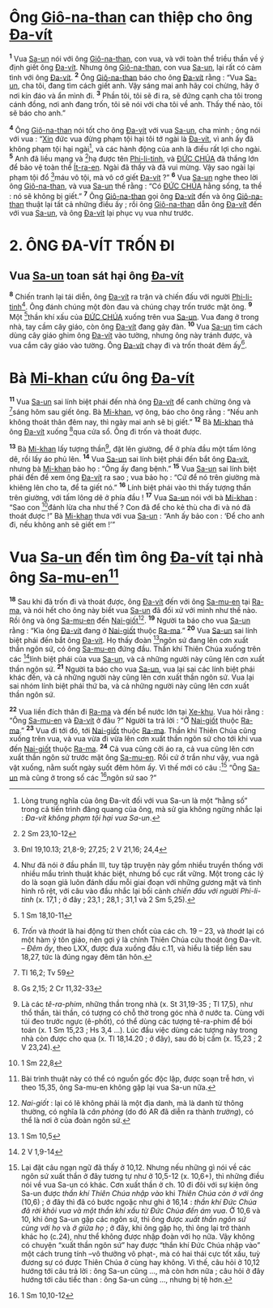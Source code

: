 # Ông [Giô-na-than]() can thiệp cho ông [Đa-vít]()
<sup><b>1</b></sup> Vua [Sa-un]() nói với ông [Giô-na-than](), con vua, và với toàn thể triều thần về ý định giết ông [Đa-vít](). Nhưng ông [Giô-na-than](), con vua [Sa-un](), lại rất có cảm tình với ông [Đa-vít](). <sup><b>2</b></sup> Ông [Giô-na-than]() báo cho ông [Đa-vít]() rằng : “Vua [Sa-un](), cha tôi, đang tìm cách giết anh. Vậy sáng mai anh hãy coi chừng, hãy ở nơi kín đáo và ẩn mình đi. <sup><b>3</b></sup> Phần tôi, tôi sẽ đi ra, sẽ đứng cạnh cha tôi trong cánh đồng, nơi anh đang trốn, tôi sẽ nói với cha tôi về anh. Thấy thế nào, tôi sẽ báo cho anh.”

<sup><b>4</b></sup> Ông [Giô-na-than]() nói tốt cho ông [Đa-vít]() với vua [Sa-un](), cha mình ; ông nói với vua : “[Xin]() đức vua đừng phạm tội hại tôi tớ ngài là [Đa-vít](), vì anh ấy đã không phạm tội hại ngài[^1-339e5129-a7b8-41dd-9d18-eaaddc681aca], và các hành động của anh là điều rất lợi cho ngài. <sup><b>5</b></sup> Anh đã liều mạng và [^1@-339e5129-a7b8-41dd-9d18-eaaddc681aca]hạ được tên [Phi-li-tinh](), và [ĐỨC CHÚA]() đã thắng lớn để bảo vệ toàn thể [Ít-ra-en](). Ngài đã thấy và đã vui mừng. Vậy sao ngài lại phạm tội đổ [^2@-339e5129-a7b8-41dd-9d18-eaaddc681aca]máu vô tội, mà vô cớ giết [Đa-vít]() ?” <sup><b>6</b></sup> Vua [Sa-un]() nghe theo lời ông [Giô-na-than](), và vua [Sa-un]() thề rằng : “Có [ĐỨC CHÚA]() hằng sống, ta thề : nó sẽ không bị giết.” <sup><b>7</b></sup> Ông [Giô-na-than]() gọi ông [Đa-vít]() đến và ông [Giô-na-than]() thuật lại tất cả những điều ấy ; rồi ông [Giô-na-than]() dẫn ông [Đa-vít]() đến với vua [Sa-un](), và ông [Đa-vít]() lại phục vụ vua như trước.

# 2. ÔNG ĐA-VÍT TRỐN ĐI

## Vua [Sa-un]() toan sát hại ông [Đa-vít]()
<sup><b>8</b></sup> Chiến tranh lại tái diễn, ông [Đa-vít]() ra trận và chiến đấu với người [Phi-li-tinh]()[^2-339e5129-a7b8-41dd-9d18-eaaddc681aca]. Ông đánh chúng một đòn đau và chúng chạy trốn trước mặt ông. <sup><b>9</b></sup> Một [^3@-339e5129-a7b8-41dd-9d18-eaaddc681aca]thần khí xấu của [ĐỨC CHÚA]() xuống trên vua [Sa-un](). Vua đang ở trong nhà, tay cầm cây giáo, còn ông [Đa-vít]() đang gảy đàn. <sup><b>10</b></sup> Vua [Sa-un]() tìm cách dùng cây giáo ghim ông [Đa-vít]() vào tường, nhưng ông này tránh được, và vua cắm cây giáo vào tường. Ông [Đa-vít]() chạy đi và trốn thoát đêm ấy[^3-339e5129-a7b8-41dd-9d18-eaaddc681aca].

# Bà [Mi-khan]() cứu ông [Đa-vít]()
<sup><b>11</b></sup> Vua [Sa-un]() sai lính biệt phái đến nhà ông [Đa-vít]() để canh chừng ông và [^4@-339e5129-a7b8-41dd-9d18-eaaddc681aca]sáng hôm sau giết ông. Bà [Mi-khan](), vợ ông, báo cho ông rằng : “Nếu anh không thoát thân đêm nay, thì ngày mai anh sẽ bị giết.” <sup><b>12</b></sup> Bà [Mi-khan]() thả ông [Đa-vít]() xuống [^5@-339e5129-a7b8-41dd-9d18-eaaddc681aca]qua cửa sổ. Ông đi trốn và thoát được.

<sup><b>13</b></sup> Bà [Mi-khan]() lấy tượng thần[^4-339e5129-a7b8-41dd-9d18-eaaddc681aca], đặt lên giường, để ở phía đầu một tấm lông dê, rồi lấy áo phủ lên. <sup><b>14</b></sup> Vua [Sa-un]() sai lính biệt phái đến bắt ông [Đa-vít](), nhưng bà [Mi-khan]() bảo họ : “Ông ấy đang bệnh.” <sup><b>15</b></sup> Vua [Sa-un]() sai lính biệt phái đến để xem ông [Đa-vít]() ra sao ; vua bảo họ : “Cứ để nó trên giường mà khiêng lên cho ta, để ta giết nó.” <sup><b>16</b></sup> Lính biệt phái vào thì thấy tượng thần trên giường, với tấm lông dê ở phía đầu ! <sup><b>17</b></sup> Vua [Sa-un]() nói với bà [Mi-khan]() : “Sao con [^6@-339e5129-a7b8-41dd-9d18-eaaddc681aca]đánh lừa cha như thế ? Con đã để cho kẻ thù cha đi và nó đã thoát được !” Bà [Mi-khan]() thưa với vua [Sa-un]() : “Anh ấy bảo con : ‘Để cho anh đi, nếu không anh sẽ giết em !’”

# Vua [Sa-un]() đến tìm ông [Đa-vít]() tại nhà ông [Sa-mu-en]()[^5-339e5129-a7b8-41dd-9d18-eaaddc681aca]
<sup><b>18</b></sup> Sau khi đã trốn đi và thoát được, ông [Đa-vít]() đến với ông [Sa-mu-en]() tại [Ra-ma](), và nói hết cho ông này biết vua [Sa-un]() đã đối xử với mình như thế nào. Rồi ông và ông [Sa-mu-en]() đến [Nai-giốt]()[^6-339e5129-a7b8-41dd-9d18-eaaddc681aca]. <sup><b>19</b></sup> Người ta báo cho vua [Sa-un]() rằng : “Kìa ông [Đa-vít]() đang ở [Nai-giốt]() thuộc [Ra-ma]().” <sup><b>20</b></sup> Vua [Sa-un]() sai lính biệt phái đến bắt ông [Đa-vít](). Họ thấy đoàn [^7@-339e5129-a7b8-41dd-9d18-eaaddc681aca]ngôn sứ đang lên cơn xuất thần ngôn sứ, có ông [Sa-mu-en]() đứng đầu. Thần khí Thiên Chúa xuống trên các [^8@-339e5129-a7b8-41dd-9d18-eaaddc681aca]lính biệt phái của vua [Sa-un](), và cả những người này cũng lên cơn xuất thần ngôn sứ. <sup><b>21</b></sup> Người ta báo cho vua [Sa-un](), vua lại sai các lính biệt phái khác đến, và cả những người này cũng lên cơn xuất thần ngôn sứ. Vua lại sai nhóm lính biệt phái thứ ba, và cả những người này cũng lên cơn xuất thần ngôn sứ.

<sup><b>22</b></sup> Vua liền đích thân đi [Ra-ma]() và đến bể nước lớn tại [Xe-khu](). Vua hỏi rằng : “Ông [Sa-mu-en]() và [Đa-vít]() ở đâu ?” Người ta trả lời : “Ở [Nai-giốt]() thuộc [Ra-ma]().” <sup><b>23</b></sup> Vua đi tới đó, tới [Nai-giốt]() thuộc [Ra-ma](). Thần khí Thiên Chúa cũng xuống trên vua, và vua vừa đi vừa lên cơn xuất thần ngôn sứ cho tới khi vua đến [Nai-giốt]() thuộc [Ra-ma](). <sup><b>24</b></sup> Cả vua cũng cởi áo ra, cả vua cũng lên cơn xuất thần ngôn sứ trước mặt ông [Sa-mu-en](). Rồi cứ ở trần như vậy, vua ngã vật xuống, nằm suốt ngày suốt đêm hôm ấy. Vì thế mới có câu :[^7-339e5129-a7b8-41dd-9d18-eaaddc681aca] “Ông [Sa-un]() mà cũng ở trong số các [^9@-339e5129-a7b8-41dd-9d18-eaaddc681aca]ngôn sứ sao ?”

[^1-339e5129-a7b8-41dd-9d18-eaaddc681aca]: Lòng trung nghĩa của ông Đa-vít đối với vua Sa-un là một “hằng số” trong cả tiến trình đăng quang của ông, mà sử gia không ngừng nhắc lại : *Đa-vít không phạm tội hại vua Sa-un*.
[^2-339e5129-a7b8-41dd-9d18-eaaddc681aca]: Như đã nói ở đầu phần III, tuy tập truyện này gồm nhiều truyền thống với nhiều mẩu trình thuật khác biệt, nhưng bố cục rất vững. Một trong các lý do là soạn giả luôn đánh dấu mỗi giai đoạn với những gương mặt và tình hình rõ rệt, với câu vào đầu nhắc lại bối cảnh *chiến đấu với người Phi-li-tinh* (x. 17,1 ; ở đây ; 23,1 ; 28,1 ; 31,1 và 2 Sm 5,25).
[^3-339e5129-a7b8-41dd-9d18-eaaddc681aca]: *Trốn* và *thoát* là hai động từ then chốt của các ch. 19 – 23, và *thoát* lại có một hàm ý tôn giáo, nên gợi ý là chính Thiên Chúa cứu thoát ông Đa-vít. – *Đêm ấy*, theo LXX, được đưa xuống đầu c.11, và hiểu là tiếp liền sau 18,27, tức là đúng ngay đêm tân hôn.
[^4-339e5129-a7b8-41dd-9d18-eaaddc681aca]: Là các *tê-ra-phim*, những thần trong nhà (x. St 31,19-35 ; Tl 17,5), như thổ thần, tài thần, có tượng có chỗ thờ trong góc nhà ở nước ta. Cùng với túi đeo trước ngực (ê-phốt), có thể dùng các tượng tê-ra-phim để bói toán (x. 1 Sm 15,23 ; Hs 3,4 ...). Lúc đầu việc dùng các tượng này trong nhà còn được cho qua (x. Tl 18,14.20 ; ở đây), sau đó bị cấm (x. 15,23 ; 2 V 23,24).
[^5-339e5129-a7b8-41dd-9d18-eaaddc681aca]: Bài trình thuật này có thể có nguồn gốc độc lập, được soạn trễ hơn, vì theo 15,35, ông Sa-mu-en không gặp lại vua Sa-un nữa.
[^6-339e5129-a7b8-41dd-9d18-eaaddc681aca]: *Nai-giốt* : lại có lẽ không phải là một địa danh, mà là danh từ thông thường, có nghĩa là *căn phòng* (do đó AR đã diễn ra thành *trường*), có thể là nơi ở của đoàn ngôn sứ.
[^7-339e5129-a7b8-41dd-9d18-eaaddc681aca]: Lại đặt câu ngạn ngữ đã thấy ở 10,12. Nhưng nếu những gì nói về các ngôn sứ xuất thần ở đây tương tự như ở 10,5-12 (x. 10,6+), thì những điều nói về vua Sa-un có khác. Cơn xuất thần ở ch. 10 đi đôi với sự kiện ông Sa-un được *thần khí Thiên Chúa nhập vào* khi *Thiên Chúa còn ở với ông* (10,6) ; ở đây thì đã có bước ngoặc như ghi ở 16,14 : *thần khí Đức Chúa đã rời khỏi vua và một thần khí xấu từ Đức Chúa đến ám vua*. Ở 10,6 và 10, khi ông Sa-un gặp các ngôn sứ, thì ông được *xuất thần ngôn sứ cùng với họ* và *ở giữa họ* ; ở đây, khi ông gặp họ, thì ông lại trở thành khác họ (c.24), như thể không được nhập đoàn với họ nữa. Vậy không có chuyện “xuất thần ngôn sứ” hay được “thần khí Đức Chúa nhập vào” một cách trung tính –vô thưởng vô phạt-, mà có hai thái cực tốt xấu, tuỳ đương sự có được Thiên Chúa ở cùng hay không. Vì thế, câu hỏi ở 10,12 hướng tới câu trả lời : ông Sa-un cũng ..., mà còn hơn nữa ; câu hỏi ở đây hướng tới câu tiếc than : ông Sa-un cũng ..., nhưng bị tệ hơn.
[^1@-339e5129-a7b8-41dd-9d18-eaaddc681aca]: 2 Sm 23,10-12
[^2@-339e5129-a7b8-41dd-9d18-eaaddc681aca]: Đnl 19,10.13; 21,8-9; 27,25; 2 V 21,16; 24,4
[^3@-339e5129-a7b8-41dd-9d18-eaaddc681aca]: 1 Sm 18,10-11
[^4@-339e5129-a7b8-41dd-9d18-eaaddc681aca]: Tl 16,2; Tv 59
[^5@-339e5129-a7b8-41dd-9d18-eaaddc681aca]: Gs 2,15; 2 Cr 11,32-33
[^6@-339e5129-a7b8-41dd-9d18-eaaddc681aca]: 1 Sm 22,8
[^7@-339e5129-a7b8-41dd-9d18-eaaddc681aca]: 1 Sm 10,5
[^8@-339e5129-a7b8-41dd-9d18-eaaddc681aca]: 2 V 1,9-14
[^9@-339e5129-a7b8-41dd-9d18-eaaddc681aca]: 1 Sm 10,10-12